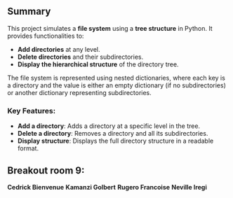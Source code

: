 ## Summary

This project simulates a **file system** using a **tree structure** in Python. It provides functionalities to:

- **Add directories** at any level.
- **Delete directories** and their subdirectories.
- **Display the hierarchical structure** of the directory tree.

The file system is represented using nested dictionaries, where each key is a directory and the value is either an empty dictionary (if no subdirectories) or another dictionary representing subdirectories.

### Key Features:

- **Add a directory**: Adds a directory at a specific level in the tree.
- **Delete a directory**: Removes a directory and all its subdirectories.
- **Display structure**: Displays the full directory structure in a readable format.

## Breakout room 9:

**Cedrick Bienvenue**
**Kamanzi Golbert**
**Rugero Francoise**
**Neville Iregi**
